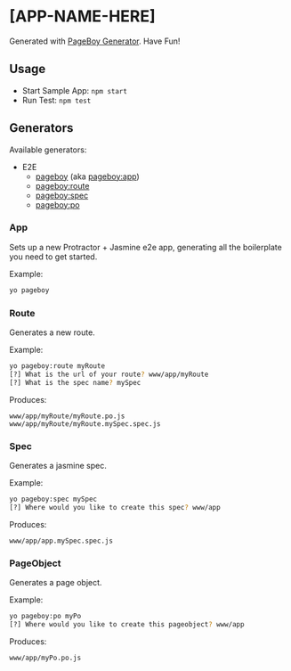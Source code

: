 # [APP-NAME-HERE]

Generated with [PageBoy Generator](https://github.com/mranosa/generator-pageboy). Have Fun!

## Usage

- Start Sample App: `npm start`
- Run Test: `npm test`

## Generators

Available generators:

* E2E
    - [pageboy](#app) (aka [pageboy:app](#app))
    - [pageboy:route](#route)
    - [pageboy:spec](#spec)
    - [pageboy:po](#pageobject)

### App
Sets up a new Protractor + Jasmine e2e app, generating all the boilerplate you need to get started.

Example:
```bash
yo pageboy
```

### Route
Generates a new route.

Example:
```bash
yo pageboy:route myRoute
[?] What is the url of your route? www/app/myRoute
[?] What is the spec name? mySpec
```

Produces:

    www/app/myRoute/myRoute.po.js
    www/app/myRoute/myRoute.mySpec.spec.js

### Spec
Generates a jasmine spec.

Example:
```bash
yo pageboy:spec mySpec
[?] Where would you like to create this spec? www/app
```

Produces:

    www/app/app.mySpec.spec.js

### PageObject
Generates a page object.

Example:
```bash
yo pageboy:po myPo
[?] Where would you like to create this pageobject? www/app
```

Produces:

    www/app/myPo.po.js